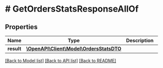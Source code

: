 # # GetOrdersStatsResponseAllOf

## Properties

Name | Type | Description | Notes
------------ | ------------- | ------------- | -------------
**result** | [**\OpenAPI\Client\Model\OrdersStatsDTO**](OrdersStatsDTO.md) |  | [optional]

[[Back to Model list]](../../README.md#models) [[Back to API list]](../../README.md#endpoints) [[Back to README]](../../README.md)
